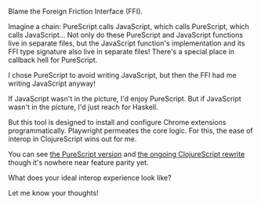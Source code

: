 Blame the Foreign Friction Interface (FFI).

Imagine a chain: PureScript calls JavaScript, which calls PureScript, which calls JavaScript... Not only do these PureScript and JavaScript functions live in separate files, but the JavaScript function's implementation and its FFI type signature also live in separate files! There's a special place in callback hell for PureScript.

I chose PureScript to avoid writing JavaScript, but then the FFI had me writing JavaScript anyway!

If JavaScript wasn't in the picture, I'd enjoy PureScript. But if JavaScript wasn't in the picture, I'd just reach for Haskell.

But this tool is designed to install and configure Chrome extensions programmatically. Playwright permeates the core logic. For this, the ease of interop in ClojureScript wins out for me.

You can see [the PureScript version](https://github.com/8ta4/extension/tree/a5140b48494443a63189761f6cdfb0266ee2b27b) and [the ongoing ClojureScript rewrite](https://github.com/8ta4/extension/tree/adf06f1f090e264daa0f2242b301671a3acafca8) though it's nowhere near feature parity yet.

What does your ideal interop experience look like?

Let me know your thoughts!
